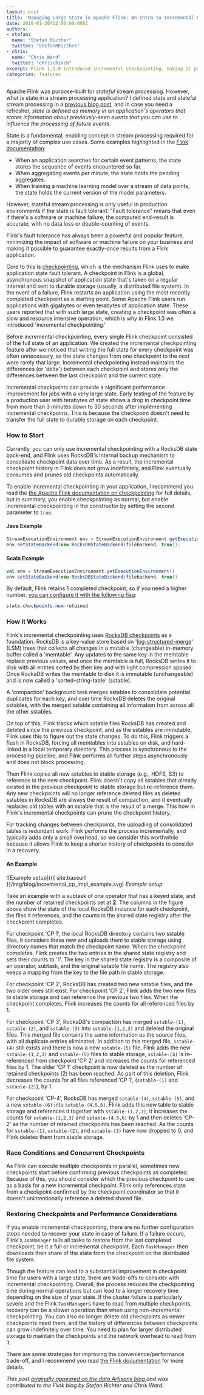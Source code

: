 ```yaml
---
layout: post
title: 'Managing Large State in Apache Flink: An Intro to Incremental Checkpointing'
date: 2018-01-30T12:00:00.000Z
authors:
- stefan:
  name: "Stefan Ricther"
  twitter: "StefanRRicther"
- chris:
  name: "Chris Ward"
  twitter: "chrischinch"
excerpt: Flink 1.3.0 introduced incremental checkpointing, making it possible for applications with large state to generate checkpoints more efficiently.
categories: features
---
```


Apache Flink was purpose-built for _stateful_ stream processing. However, what is state in a stream processing application? I defined state and stateful stream processing in a [previous blog post](http://flink.apache.org/features/2017/07/04/flink-rescalable-state.html), and in case you need a refresher, _state is defined as memory in an application's operators that stores information about previously-seen events that you can use to influence the processing of future events_.

State is a fundamental, enabling concept in stream processing required for a majority of complex use cases. Some examples highlighted in the [Flink documentation](https://ci.apache.org/projects/flink/flink-docs-release-1.3/dev/stream/state.html):

-   When an application searches for certain event patterns, the state stores the sequence of events encountered so far.
-   When aggregating events per minute, the state holds the pending aggregates.
-   When training a machine learning model over a stream of data points, the state holds the current version of the model parameters.

However, stateful stream processing is only useful in production environments if the state is fault tolerant. "Fault tolerance" means that even if there's a software or machine failure, the computed end-result is accurate, with no data loss or double-counting of events.

Flink's fault tolerance has always been a powerful and popular feature, minimizing the impact of software or machine failure on your business and making it possible to guarantee exactly-once results from a Flink application.

Core to this is [checkpointing](https://ci.apache.org/projects/flink/flink-docs-release-1.3/dev/stream/checkpointing.html), which is the mechanism Flink uses to make application state fault tolerant. A checkpoint in Flink is a global, asynchronous snapshot of application state that's taken on a regular interval and sent to durable storage (usually, a distributed file system). In the event of a failure, Flink restarts an application using the most recently completed checkpoint as a starting point. Some Apache Flink users run applications with gigabytes or even terabytes of application state. These users reported that with such large state, creating a checkpoint was often a slow and resource intensive operation, which is why in Flink 1.3 we introduced 'incremental checkpointing.'

Before incremental checkpointing, every single Flink checkpoint consisted of the full state of an application. We created the incremental checkpointing feature after we noticed that writing the full state for every checkpoint was often unnecessary, as the state changes from one checkpoint to the next were rarely that large. Incremental checkpointing instead maintains the differences (or 'delta') between each checkpoint and stores only the differences between the last checkpoint and the current state.

Incremental checkpoints can provide a significant performance improvement for jobs with a very large state. Early testing of the feature by a production user with terabytes of state shows a drop in checkpoint time from more than 3 minutes down to 30 seconds after implementing incremental checkpoints. This is because the checkpoint doesn't need to transfer the full state to durable storage on each checkpoint.

### How to Start

Currently, you can only use incremental checkpointing with a RocksDB state back-end, and Flink uses RocksDB's internal backup mechanism to consolidate checkpoint data over time. As a result, the incremental checkpoint history in Flink does not grow indefinitely, and Flink eventually consumes and prunes old checkpoints automatically.

To enable incremental checkpointing in your application, I recommend you read the [the Apache Flink documentation on checkpointing](https://ci.apache.org/projects/flink/flink-docs-release-1.4/ops/state/large_state_tuning.html#tuning-rocksdb) for full details, but in summary, you enable checkpointing as normal, but enable incremental checkpointing in the constructor by setting the second parameter to `true`.

#### Java Example

```java
StreamExecutionEnvironment env = StreamExecutionEnvironment.getExecutionEnvironment();
env.setStateBackend(new RocksDBStateBackend(filebackend, true));
```

#### Scala Example

```scala
val env = StreamExecutionEnvironment.getExecutionEnvironment()
env.setStateBackend(new RocksDBStateBackend(filebackend, true))
```

By default, Flink retains 1 completed checkpoint, so if you need a higher number, [you can configure it with the following flag](https://ci.apache.org/projects/flink/flink-docs-master/dev/stream/state/checkpointing.html#related-config-options):

```java
state.checkpoints.num-retained
```

### How it Works

Flink's incremental checkpointing uses [RocksDB checkpoints](https://github.com/facebook/rocksdb/wiki/Checkpoints) as a foundation. RocksDB is a key-value store based on '[log-structured-merge](https://en.wikipedia.org/wiki/Log-structured_merge-tree)' (LSM) trees that collects all changes in a mutable (changeable) in-memory buffer called a 'memtable'. Any updates to the same key in the memtable replace previous values, and once the memtable is full, RocksDB writes it to disk with all entries sorted by their key and with light compression applied. Once RocksDB writes the memtable to disk it is immutable (unchangeable) and is now called a 'sorted-string-table' (sstable).

A 'compaction' background task merges sstables to consolidate potential duplicates for each key, and over time RocksDB deletes the original sstables, with the merged sstable containing all information from across all the other sstables.

On top of this, Flink tracks which sstable files RocksDB has created and deleted since the previous checkpoint, and as the sstables are immutable, Flink uses this to figure out the state changes. To do this, Flink triggers a flush in RocksDB, forcing all memtables into sstables on disk, and hard-linked in a local temporary directory. This process is synchronous to the processing pipeline, and Flink performs all further steps asynchronously and does not block processing.

Then Flink copies all new sstables to stable storage (e.g., HDFS, S3) to reference in the new checkpoint. Flink doesn't copy all sstables that already existed in the previous checkpoint to stable storage but re-reference them. Any new checkpoints will no longer reference deleted files as deleted sstables in RocksDB are always the result of compaction, and it eventually replaces old tables with an sstable that is the result of a merge. This how in Flink's incremental checkpoints can prune the checkpoint history.

For tracking changes between checkpoints, the uploading of consolidated tables is redundant work. Flink performs the process incrementally, and typically adds only a small overhead, so we consider this worthwhile because it allows Flink to keep a shorter history of checkpoints to consider in a recovery.

#### An Example

![Example setup]({{ site.baseurl }}/img/blog/incremental_cp_impl_example.svg)
_Example setup_

Take an example with a subtask of one operator that has a keyed state, and the number of retained checkpoints set at **2**. The columns in the figure above show the state of the local RocksDB instance for each checkpoint, the files it references, and the counts in the shared state registry after the checkpoint completes.

For checkpoint 'CP 1', the local RocksDB directory contains two sstable files, it considers these new and uploads them to stable storage using directory names that match the checkpoint name. When the checkpoint completes, Flink creates the two entries in the shared state registry and sets their counts to '1'. The key in the shared state registry is a composite of an operator, subtask, and the original sstable file name. The registry also keeps a mapping from the key to the file path in stable storage.

For checkpoint 'CP 2', RocksDB has created two new sstable files, and the two older ones still exist. For checkpoint 'CP 2', Flink adds the two new files to stable storage and can reference the previous two files. When the checkpoint completes, Flink increases the counts for all referenced files by 1.

For checkpoint 'CP 3', RocksDB's compaction has merged `sstable-(1)`, `sstable-(2)`, and `sstable-(3)` into `sstable-(1,2,3)` and deleted the original files. This merged file contains the same information as the source files, with all duplicate entries eliminated. In addition to this merged file, `sstable-(4)` still exists and there is now a new `sstable-(5)` file. Flink adds the new `sstable-(1,2,3)` and `sstable-(5)` files to stable storage, `sstable-(4)` is re-referenced from checkpoint 'CP 2' and increases the counts for referenced files by 1. The older 'CP 1' checkpoint is now deleted as the number of retained checkpoints (2) has been reached. As part of this deletion, Flink decreases the counts for all files referenced 'CP 1', (`sstable-(1)` and `sstable-(2)`), by 1.

For checkpoint 'CP-4', RocksDB has merged `sstable-(4)`, `sstable-(5)`, and a new `sstable-(6)` into `sstable-(4,5,6)`. Flink adds this new table to stable storage and references it together with `sstable-(1,2,3)`, it increases the counts for `sstable-(1,2,3)` and `sstable-(4,5,6)` by 1 and then deletes 'CP-2' as the number of retained checkpoints has been reached. As the counts for `sstable-(1)`, `sstable-(2)`, and `sstable-(3)` have now dropped to 0, and Flink deletes them from stable storage.

### Race Conditions and Concurrent Checkpoints

As Flink can execute multiple checkpoints in parallel, sometimes new checkpoints start before confirming previous checkpoints as completed. Because of this, you should consider which the previous checkpoint to use as a basis for a new incremental checkpoint. Flink only references state from a checkpoint confirmed by the checkpoint coordinator so that it doesn't unintentionally reference a deleted shared file.

### Restoring Checkpoints and Performance Considerations

If you enable incremental checkpointing, there are no further configuration steps needed to recover your state in case of failure. If a failure occurs, Flink's `JobManager` tells all tasks to restore from the last completed checkpoint, be it a full or incremental checkpoint. Each `TaskManager` then downloads their share of the state from the checkpoint on the distributed file system.

Though the feature can lead to a substantial improvement in checkpoint time for users with a large state, there are trade-offs to consider with incremental checkpointing. Overall, the process reduces the checkpointing time during normal operations but can lead to a longer recovery time depending on the size of your state. If the cluster failure is particularly severe and the Flink `TaskManager`s have to read from multiple checkpoints, recovery can be a slower operation than when using non-incremental checkpointing. You can also no longer delete old checkpoints as newer checkpoints need them, and the history of differences between checkpoints can grow indefinitely over time. You need to plan for larger distributed storage to maintain the checkpoints and the network overhead to read from it.

There are some strategies for improving the convenience/performance trade-off, and I recommend you read [the Flink documentation](https://ci.apache.org/projects/flink/flink-docs-release-1.4/ops/state/checkpoints.html#basics-of-incremental-checkpoints) for more details.

_This post <a href="https://data-artisans.com/blog/managing-large-state-apache-flink-incremental-checkpointing-overview" target="_blank"> originally appeared on the data Artisans blog </a>and was contributed to the Flink blog by Stefan Richter and Chris Ward._
<link rel="canonical" href="https://data-artisans.com/blog/managing-large-state-apache-flink-incremental-checkpointing-overview">


